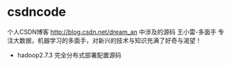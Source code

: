 # csdncode
个人CSDN博客 http://blog.csdn.net/dream_an 中涉及的源码
王小雷-多面手
专注大数据，机器学习的多面手，对新兴的技术与知识充满了好奇与渴望！

 - hadoop2.7.3 完全分布式部署配置源码

